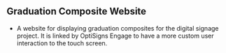 ## Graduation Composite Website ##

- A website for displaying graduation composites for the digital signage project. It is linked by OptiSigns Engage to have a more custom user interaction to the touch screen. 
